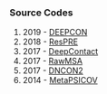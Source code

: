 ### Source Codes
1. 2019 - [DEEPCON](https://github.com/ba-lab/DEEPCON)
1. 2018 - [ResPRE](https://github.com/leeyang/ResPRE)
1. 2017 - [DeepContact](https://github.com/largelymfs/deepcontact)
1. 2017 - [RawMSA](https://bitbucket.org/clami66/rawmsa/src/master/)
1. 2017 - [DNCON2](https://github.com/multicom-toolbox/DNCON2)
1. 2014 - [MetaPSICOV](https://github.com/psipred/metapsicov)
